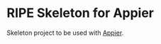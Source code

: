 # RIPE Skeleton for Appier

Skeleton project to be used with [Appier](https://github.com/hivesolutions/appier).
